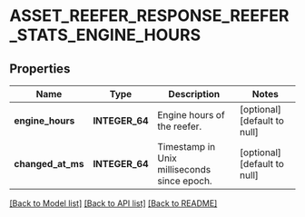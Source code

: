 # ASSET_REEFER_RESPONSE_REEFER_STATS_ENGINE_HOURS

## Properties
Name | Type | Description | Notes
------------ | ------------- | ------------- | -------------
**engine_hours** | **INTEGER_64** | Engine hours of the reefer. | [optional] [default to null]
**changed_at_ms** | **INTEGER_64** | Timestamp in Unix milliseconds since epoch. | [optional] [default to null]

[[Back to Model list]](../README.md#documentation-for-models) [[Back to API list]](../README.md#documentation-for-api-endpoints) [[Back to README]](../README.md)


